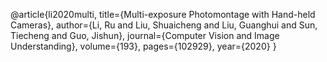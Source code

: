 @article{li2020multi,
  title={Multi-exposure Photomontage with Hand-held Cameras},
  author={Li, Ru and Liu, Shuaicheng and Liu, Guanghui and Sun, Tiecheng and Guo, Jishun},
  journal={Computer Vision and Image Understanding},
  volume={193},
  pages={102929},
  year={2020}
}
